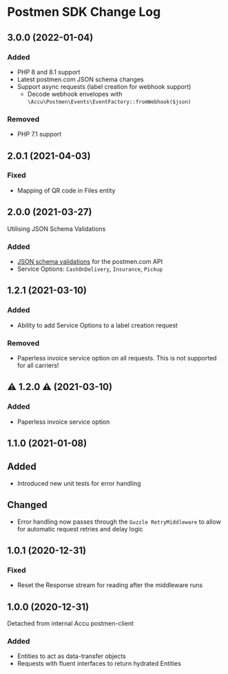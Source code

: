 # Postmen SDK Change Log

## 3.0.0 (2022-01-04)
### Added
 - PHP 8 and 8.1 support
 - Latest postmen.com JSON schema changes
 - Support async requests (label creation for webhook support)
   - Decode webhook envelopes with `\Accu\Postmen\Events\EventFactory::fromWebhook($json)`

### Removed
 - PHP 7.1 support

## 2.0.1 (2021-04-03)
### Fixed
 - Mapping of QR code in Files entity

## 2.0.0 (2021-03-27)
Utilising JSON Schema Validations
### Added
 - [JSON schema validations](./resources/schemas/com.postmen.api) for the postmen.com API
 - Service Options: `CashOnDelivery`, `Insurance`, `Pickup`

## 1.2.1 (2021-03-10)
### Added
 - Ability to add Service Options to a label creation request
### Removed
 - Paperless invoice service option on all requests.
   This is not supported for all carriers!

## ⚠️ 1.2.0 ⚠️ (2021-03-10)
### Added
 - Paperless invoice service option

## 1.1.0 (2021-01-08)
## Added
 - Introduced new unit tests for error handling
## Changed
 - Error handling now passes through the `Guzzle RetryMiddleware` to allow
   for automatic request retries and delay logic

## 1.0.1 (2020-12-31)
### Fixed
 - Reset the Response stream for reading after the middleware runs

## 1.0.0 (2020-12-31)
Detached from internal Accu postmen-client
### Added
 - Entities to act as data-transfer objects
 - Requests with fluent interfaces to return hydrated Entities
